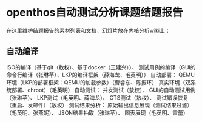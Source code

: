 # openthos自动测试分析课题结题报告
在这里维护结题报告的素材列表和文档，幻灯片放在[内核分析wiki](http://os.cs.tsinghua.edu.cn/research/kernel/Openthos4H170pro2016#A.2BZeVf1w-)上；

## 自动编译
  ISO的编译（基于git（敖权）、基于docker（王建兴））、
  测试用例的编译（GUI的命令行编译（张琳苹）、LKP的编译框架（薛海龙、毛英明））
自动部署：
  QEMU环境（LKP的部署框架：QEMU的加载参数）（曹睿东、陈振环）
  真实环境（双系统部署、chroot）（毛英明）
自动测试：
  并发测试（敖权）、
  GUI的自动测试用例（张琳苹）、
  LKP测试（毛英明、薛海龙）、
  CTS测试（敖权）、
  测试错误恢复（重启、发邮件）（敖权）
测试结果分析：
  原始输出信息展现（测试结果过滤）（毛英明、张燕妮）、
  JSON结果抽取（张琳苹）、
  图表展现（毛英明、雷蕾）
